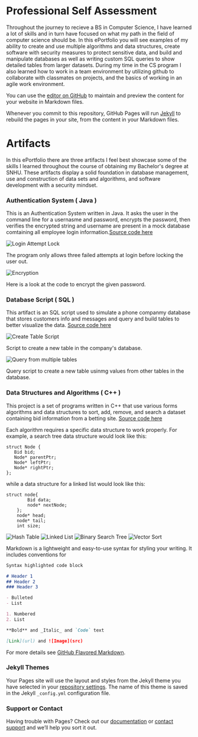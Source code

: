# Professional Self Assessment

  Throughout the journey to recieve a BS in Computer Science, I have learned a lot of skills and in turn have focused on what my path in the field of computer science should be. In this ePortfolio you will see examples of my ability to create and use multiple algorithms and data structures, create software with security measures to protect sensitive data, and build and manipulate databases as well as writing custom SQL queries to show detailed tables from larger datasets. During my time in the CS program I also learned how to work in a team environment by utilizing github to collaborate with classmates on projects, and the basics of working in an agile work environment. 

You can use the [editor on GitHub](https://github.com/brownt92/brownt92.github.io/edit/main/index.md) to maintain and preview the content for your website in Markdown files.

Whenever you commit to this repository, GitHub Pages will run [Jekyll](https://jekyllrb.com/) to rebuild the pages in your site, from the content in your Markdown files.

# Artifacts

In this ePortfolio there are three artifacts I feel best showcase some of the skills I learned throughout the course of obtaining my Bachelor's degree at SNHU. These artifacts display a solid foundation in database management, use and construction of data sets and algorithms, and software development with a security mindset.

### Authentication System ( Java )

This is an Authentication System written in Java. It asks the user in the command line for a usernasme and password, encrypts the password, then verifies the encrypted string and username are present in a mock database comtaining all employee login information.[Source code here](https://github.com/brownt92/brownt92.github.io/tree/main/AuthenticationSystem)

![Login Attempt Lock](Images/loginattempt.PNG)

The program only allows three failed attempts at login before locking the user out.

![Encryption](Images/passwordencryption.PNG)

Here is a look at the code to encrypt the given password.

### Database Script ( SQL )
This artifact is an SQL script used to simulate a phone companmy database that stores customers info and messages and query and build tables to better visualize the data.
[Source code here](https://github.com/brownt92/brownt92.github.io/tree/main/Database%20Management)

![Create Table Script](Images/createtable.PNG)

Script to create a new table in the company's database.

![Query from multiple tables](Images/querytables.PNG)

Query script to create a new table usinmg values from other tables in the database.

### Data Structures and Algorithms ( C++ )

This project is a set of programs written in C++ that use various forms algorithms and data structures to sort, add, remove, and search a dataset containing bid information from a betting site. [Source code here](https://github.com/brownt92/brownt92.github.io/tree/main/Data%20Structures%20and%20Algorithms)

Each algorithm requires a specific data structure to work properly. For example, a search tree data structure would look like this:

```
struct Node {
   Bid bid;
   Node* parentPtr;
   Node* leftPtr;
   Node* rightPtr;
};
```
while a data structure for a linked list would look like this:
```
struct node{
		Bid data;
		node* nextNode;
	};
	node* head;
	node* tail;
	int size;
  ```
![Hash Table](Images/hashtable.PNG)
![Linked List](Images/linkedlist.PNG)
![Binary Search Tree](Images/searchtree.PNG)
![Vector Sort](Images/vectorsort.PNG)

Markdown is a lightweight and easy-to-use syntax for styling your writing. It includes conventions for

```markdown
Syntax highlighted code block

# Header 1
## Header 2
### Header 3

- Bulleted
- List

1. Numbered
2. List

**Bold** and _Italic_ and `Code` text

[Link](url) and ![Image](src)
```

For more details see [GitHub Flavored Markdown](https://guides.github.com/features/mastering-markdown/).

### Jekyll Themes

Your Pages site will use the layout and styles from the Jekyll theme you have selected in your [repository settings](https://github.com/brownt92/brownt92.github.io/settings). The name of this theme is saved in the Jekyll `_config.yml` configuration file.

### Support or Contact

Having trouble with Pages? Check out our [documentation](https://docs.github.com/categories/github-pages-basics/) or [contact support](https://github.com/contact) and we’ll help you sort it out.

